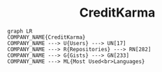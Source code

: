 <h1 align="center">CreditKarma</h1>

```mermaid
graph LR
COMPANY_NAME{CreditKarma}
COMPANY_NAME ---> U{Users} ---> UN[17]
COMPANY_NAME ---> R{Repositories} ---> RN[282]
COMPANY_NAME ---> G{Gists} ---> GN[233]
COMPANY_NAME ---> ML{Most Used<br>Languages}
```
